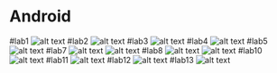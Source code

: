 # Android
#lab1
![alt text](https://github.com/Heimdim/Android/lab1/execute.jpg?raw=true)
#lab2
![alt text](https://github.com/Heimdim/Android/lab2/execute.jpg?raw=true)
#lab3
![alt text](https://github.com/Heimdim/Android/lab3/execute.jpg?raw=true)
#lab4
![alt text](https://github.com/Heimdim/Android/lab4/execute.jpg?raw=true)
#lab5
![alt text](https://github.com/Heimdim/Android/lab5/execute.jpg?raw=true)
#lab7
![alt text](https://github.com/Heimdim/Android/lab7/execute.jpg?raw=true)
![alt text](https://github.com/Heimdim/Android/lab7/execute1.jpg?raw=true)
#lab8
![alt text](https://github.com/Heimdim/Android/lab8/execute.jpg?raw=true)
![alt text](https://github.com/Heimdim/Android/lab8_2/execute.jpg?raw=true)
#lab10
![alt text](https://github.com/Heimdim/Android/lab10/execute.jpg?raw=true)
#lab11
![alt text](https://github.com/Heimdim/Android/lab11/execute.jpg?raw=true)
#lab12
![alt text](https://github.com/Heimdim/Android/lab12/execute.jpg?raw=true)
#lab13
![alt text](https://github.com/Heimdim/Android/lab13/execute.jpg?raw=true)
